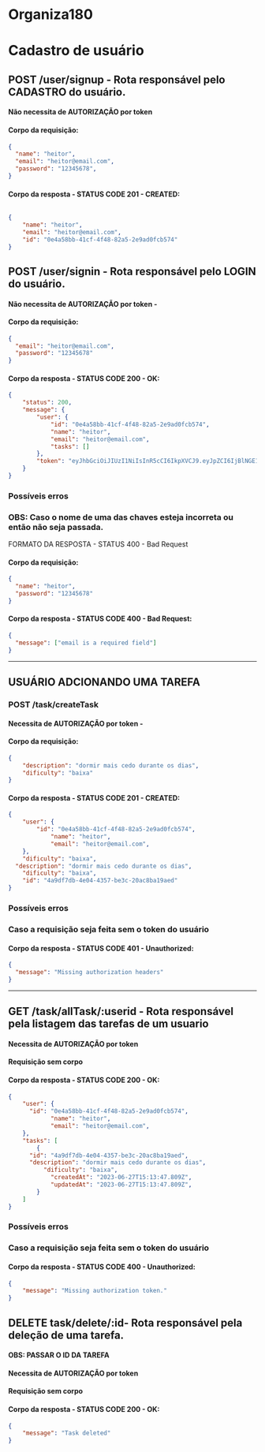# Organiza180

# Cadastro de usuário

## POST /user/signup - Rota responsável pelo CADASTRO do usuário.

#### Não necessita de AUTORIZAÇÃO por token

#### Corpo da requisição:

```json
{
  "name": "heitor",
  "email": "heitor@email.com",
  "password": "12345678",
}
```

#### Corpo da resposta - STATUS CODE 201 - CREATED:

```json

{
	"name": "heitor",
	"email": "heitor@email.com",
	"id": "0e4a58bb-41cf-4f48-82a5-2e9ad0fcb574"
}
```

## POST /user/signin - Rota responsável pelo LOGIN do usuário.

#### Não necessita de AUTORIZAÇÃO por token -

#### Corpo da requisição:

```json
{
  "email": "heitor@email.com",
  "password": "12345678"
}
```

#### Corpo da resposta - STATUS CODE 200 - OK:

```json
{
	"status": 200,
	"message": {
		"user": {
			"id": "0e4a58bb-41cf-4f48-82a5-2e9ad0fcb574",
			"name": "heitor",
			"email": "heitor@email.com",
			"tasks": []
		},
		"token": "eyJhbGciOiJIUzI1NiIsInR5cCI6IkpXVCJ9.eyJpZCI6IjBlNGE1OGJiLTQxY2YtNGY0OC04MmE1LTJlOWFkMGZjYjU3NCIsImVtYWlsIjoiYXR1YWwzQGVtYWlsLmNvbSIsIm5hbWUiOiJhdHVhbCIsImlhdCI6MTY4Nzg3ODgxNn0.h9-_AcODBJoeULNFRoOmsisT_4PGvQI1X4PZ5fCyrjY"
	}
}
```


### Possíveis erros

### OBS: Caso o nome de uma das chaves esteja incorreta ou então não seja passada.

FORMATO DA RESPOSTA - STATUS 400 - Bad Request

#### Corpo da requisição:

```json
{
  "name": "heitor",
  "password": "12345678"
}
```

#### Corpo da resposta - STATUS CODE 400 - Bad Request:

```json
{
  "message": ["email is a required field"]
}
```

---

## USUÁRIO ADCIONANDO UMA TAREFA

### POST /task/createTask

#### Necessita de AUTORIZAÇÃO por token -

#### Corpo da requisição:

```json
{
	"description": "dormir mais cedo durante os dias",
	"dificulty": "baixa"
}
```

#### Corpo da resposta - STATUS CODE 201 - CREATED:

```json
{
	"user": {
	    "id": "0e4a58bb-41cf-4f48-82a5-2e9ad0fcb574",
			"name": "heitor",
			"email": "heitor@email.com",
	},
	"dificulty": "baixa",
  "description": "dormir mais cedo durante os dias",
	"dificulty": "baixa",
	"id": "4a9df7db-4e04-4357-be3c-20ac8ba19aed"
}
```

### Possíveis erros

### Caso a requisição seja feita sem o token do usuário

#### Corpo da resposta - STATUS CODE 401 - Unauthorized:

```json
{
  "message": "Missing authorization headers"
}
```

---

## GET /task/allTask/:userid - Rota responsável pela listagem das tarefas de um usuario

#### Necessita de AUTORIZAÇÃO por token

#### Requisição sem corpo

#### Corpo da resposta - STATUS CODE 200 - OK:

```json
{
	"user": {
      "id": "0e4a58bb-41cf-4f48-82a5-2e9ad0fcb574",
			"name": "heitor",
			"email": "heitor@email.com",
	},
	"tasks": [
		{
      "id": "4a9df7db-4e04-4357-be3c-20ac8ba19aed",
      "description": "dormir mais cedo durante os dias",
		  "dificulty": "baixa",
			"createdAt": "2023-06-27T15:13:47.809Z",
			"updatedAt": "2023-06-27T15:13:47.809Z",
		}
	]
}
```


### Possíveis erros

### Caso a requisição seja feita sem o token do usuário

#### Corpo da resposta - STATUS CODE 400 - Unauthorized:

```json
{
	"message": "Missing authorization token."
}
```


## DELETE task/delete/:id- Rota responsável pela deleção de uma tarefa.

#### OBS: PASSAR O ID DA TAREFA

#### Necessita de AUTORIZAÇÃO por token

#### Requisição sem corpo

#### Corpo da resposta - STATUS CODE 200 - OK:

```json
{
	"message": "Task deleted"
}
```



